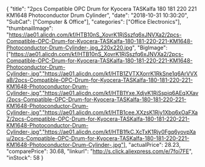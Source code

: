 {
	"title": "2pcs Compatible OPC Drum for Kyocera TASKalfa 180 181 220 221 KM1648 Photoconductor Drum Cylinder",
	"date": "2018-10-31 10:30:20",
	"SubCat": ["Computer & Office"],
	"categories": ["Office Electronics"],
	"thumbnailImage": "https://ae01.alicdn.com/kf/HTB10nS_XovrK1RjSszfq6xJNVXa2/2pcs-Compatible-OPC-Drum-for-Kyocera-TASKalfa-180-181-220-221-KM1648-Photoconductor-Drum-Cylinder-.jpg_220x220.jpg",
	"BigImage": ["https://ae01.alicdn.com/kf/HTB10nS_XovrK1RjSszfq6xJNVXa2/2pcs-Compatible-OPC-Drum-for-Kyocera-TASKalfa-180-181-220-221-KM1648-Photoconductor-Drum-Cylinder-.jpg","https://ae01.alicdn.com/kf/HTB1ZVTXXorrK1RkSne1q6ArVVXaB/2pcs-Compatible-OPC-Drum-for-Kyocera-TASKalfa-180-181-220-221-KM1648-Photoconductor-Drum-Cylinder-.jpg","https://ae01.alicdn.com/kf/HTB1Yxe.XdjvK1RjSspiq6AEqXXav/2pcs-Compatible-OPC-Drum-for-Kyocera-TASKalfa-180-181-220-221-KM1648-Photoconductor-Drum-Cylinder-.jpg","https://ae01.alicdn.com/kf/HTB1cee.XXzsK1Rjy1Xbq6xOaFXaZ/2pcs-Compatible-OPC-Drum-for-Kyocera-TASKalfa-180-181-220-221-KM1648-Photoconductor-Drum-Cylinder-.jpg","https://ae01.alicdn.com/kf/HTB1fkC.XcTxK1Rjy0Fgq6yovpXau/2pcs-Compatible-OPC-Drum-for-Kyocera-TASKalfa-180-181-220-221-KM1648-Photoconductor-Drum-Cylinder-.jpg"],
	"actualPrice": 28.23,
	"comparePrice": 30.68,
	"linkurl": "http://s.click.aliexpress.com/e/7foi7FE",
	"inStock": 58
}
